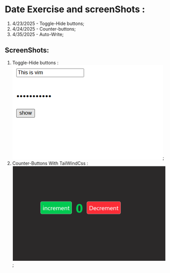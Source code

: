 # Date Exercise and screenShots : 
1. 4/23/2025 - Toggle-Hide buttons;
2. 4/24/2025 - Counter-buttons;
3. 4/35/2025 - Auto-Write;
## ScreenShots: 
1. Toggle-Hide buttons :![Toggle button screenshot](./src/HideShowButton/hide.png);
2. Counter-Buttons With TailWindCss : ![Counter button tailWindCss screenshot](./src/Counter/counter.png);
